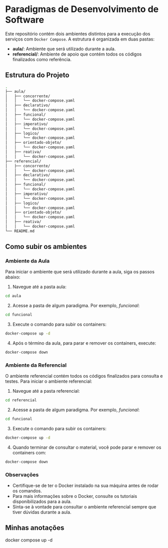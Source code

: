 # Paradigmas de Desenvolvimento de Software

Este repositório contém dois ambientes distintos para a execução dos serviços com `Docker Compose`. A estrutura é organizada em duas pastas:

- **aula/**: Ambiente que será utilizado durante a aula.
- **referencial/**: Ambiente de apoio que contém todos os códigos finalizados como referência.

## Estrutura do Projeto

```bash
.
├── aula/
│   ├── concorrente/
│   │   └── docker-compose.yaml
│   ├── declarativo/
│   │   └── docker-compose.yaml
│   ├── funcional/
│   │   └── docker-compose.yaml
│   ├── imperativo/
│   │   └── docker-compose.yaml
│   ├── logico/
│   │   └── docker-compose.yaml
│   ├── orientado-objeto/
│   │   └── docker-compose.yaml
│   ├── reativa/
│   │   └── docker-compose.yaml
├── referencial/
│   ├── concorrente/
│   │   └── docker-compose.yaml
│   ├── declarativo/
│   │   └── docker-compose.yaml
│   ├── funcional/
│   │   └── docker-compose.yaml
│   ├── imperativo/
│   │   └── docker-compose.yaml
│   ├── logico/
│   │   └── docker-compose.yaml
│   ├── orientado-objeto/
│   │   └── docker-compose.yaml
│   ├── reativa/
│   │   └── docker-compose.yaml
└── README.md
```

## Como subir os ambientes

### Ambiente da Aula

Para iniciar o ambiente que será utilizado durante a aula, siga os passos abaixo:

1. Navegue até a pasta aula:

```bash
cd aula
```

2. Acesse a pasta de algum paradigma. Por exemplo, _funcional_:

```bash
cd funcional
```

3. Execute o comando para subir os containers:

```bash
docker-compose up -d
```

4. Após o término da aula, para parar e remover os containers, execute:

```bash
docker-compose down
```

### Ambiente da Referencial

O ambiente referencial contém todos os códigos finalizados para consulta e testes. Para iniciar o ambiente referencial:

1. Navegue até a pasta referencial:

```bash
cd referencial
```

2. Acesse a pasta de algum paradigma. Por exemplo, _funcional_:

```bash
cd funcional
```

3. Execute o comando para subir os containers:

```bash
docker-compose up -d
```

4. Quando terminar de consultar o material, você pode parar e remover os containers com:

```bash
docker-compose down
```

### Observações

- Certifique-se de ter o Docker instalado na sua máquina antes de rodar os comandos.
- Para mais informações sobre o Docker, consulte os tutoriais disponibilizados para a aula.
- Sinta-se à vontade para consultar o ambiente referencial sempre que tiver dúvidas durante a aula.

## Minhas anotações
docker compose up -d 